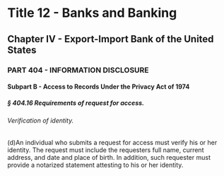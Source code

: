 
# Title 12 - Banks and Banking
## Chapter IV - Export-Import Bank of the United States
### PART 404 - INFORMATION DISCLOSURE
#### Subpart B - Access to Records Under the Privacy Act of 1974
##### § 404.16 Requirements of request for access.
###### Verification of identity.

(d)An individual who submits a request for access must verify his or her identity. The request must include the requesters full name, current address, and date and place of birth. In addition, such requester must provide a notarized statement attesting to his or her identity.
